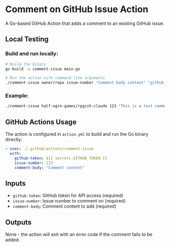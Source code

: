 # Comment on GitHub Issue Action

A Go-based GitHub Action that adds a comment to an existing GitHub issue.

## Local Testing

### Build and run locally:

```bash
# Build the binary
go build -o comment-issue main.go

# Run the action with command-line arguments
./comment-issue owner/repo issue-number "Comment body content" "github_token"
```

### Example:
```bash
./comment-issue half-ogre-games/rpgish-claude 123 "This is a test comment" "ghp_xxxxxxxxxxxx"
```

## GitHub Actions Usage

The action is configured in `action.yml` to build and run the Go binary directly:

```yaml
- uses: ./.github/actions/comment-issue
  with:
    github-token: ${{ secrets.GITHUB_TOKEN }}
    issue-number: 123
    comment-body: "Comment content"
```

## Inputs

- `github-token`: GitHub token for API access (required)
- `issue-number`: Issue number to comment on (required)
- `comment-body`: Comment content to add (required)

## Outputs

None - the action will exit with an error code if the comment fails to be added.